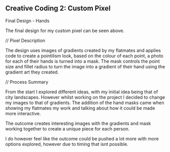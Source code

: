## Creative Coding 2: Custom Pixel

Final Design - Hands

The final design for my custom pixel can be seen above.

// Pixel Description

The design uses images of gradients created by my flatmates and applies code to create a pointilism look, based on the colour of each point, a photo for each of their hands is turned into a mask. The mask controls the point size and fillet radius to turn the image into a gradient of their hand using the gradient art they created.

// Process Summary

From the start I explored different ideas, with my initial idea being that of city landscapes. However whilst working on the project I decided to change my images to that of gradients. The addition of the hand masks came when showing my flatmates my work and talking about how it could be made more interactive.

The outcome creates interesting images with the gradients and mask working together to create a unique piece for each person.

I do however feel like the outcome could be pushed a lot more with more options explored, however due to timing that isnt possible.